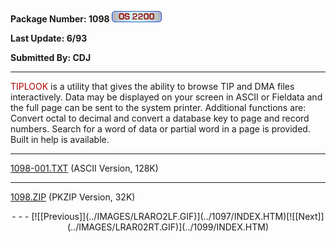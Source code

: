 <x-sas-window top="83" bottom="768" left="223" right="753">



<b>Package Number: 1098 </b>![](../IMAGES/OS2200.JPG)


<b>Last Update: 6/93</b>


<b>Submitted By: CDJ</b>


&#10;
- - -
<font color="#AF0000">TIPLOOK</font> is a utility that gives the
ability to browse TIP and DMA files interactively. Data may be
displayed on your screen in ASCII or Fieldata and the full page can
be sent to the system printer. Additional functions are: Convert
octal to decimal and convert a database key to page and record
numbers. Search for a word of data or partial word in a page is
provided. Built in help is available.


&#10;
- - -
[1098-001.TXT](1098-001.TXT)
(ASCII Version, 128K)


&#10;
- - -
[1098.ZIP](1098.ZIP)
(PKZIP Version, 32K)

<center>
- - -
[![[Previous]](../IMAGES/LRARO2LF.GIF)](../1097/INDEX.HTM)[![[Next]](../IMAGES/LRAR02RT.GIF)](../1099/INDEX.HTM)
</center>


</x-sas-window>
